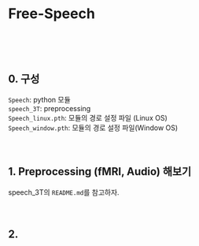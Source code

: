# Free-Speech
<br/>
<br/>
<br/>

## 0. 구성
`Speech`: python 모듈\
`speech_3T`: preprocessing\
`Speech_linux.pth`: 모듈의 경로 설정 파일 (Linux OS)\
`Speech_window.pth`: 모듈의 경로 설정 파일(Window OS)
<br/>
<br/>
<br/>

## 1. Preprocessing (fMRI, Audio) 해보기
speech_3T의 `README.md`를 참고하자.
<br/>
<br/>
<br/>

## 2. 